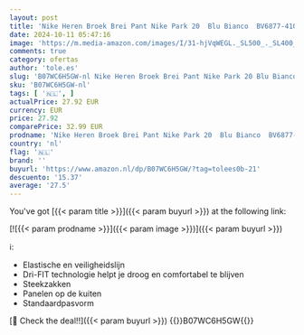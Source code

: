```yaml
---
layout: post
title: 'Nike Heren Broek Brei Pant Nike Park 20  Blu Bianco  BV6877-410  S'
date: 2024-10-11 05:47:16
image: 'https://m.media-amazon.com/images/I/31-hjVqWEGL._SL500_._SL400_.jpg'
comments: true
category: ofertas
author: 'tole.es'
slug: 'B07WC6H5GW-nl Nike Heren Broek Brei Pant Nike Park 20 Blu Bianco...'
sku: 'B07WC6H5GW-nl'
tags: [ '🇳🇱', ]
actualPrice: 27.92 EUR
currency: EUR
price: 27.92
comparePrice: 32.99 EUR
prodname: 'Nike Heren Broek Brei Pant Nike Park 20  Blu Bianco  BV6877-410  S'
country: 'nl'
flag: '🇳🇱'
brand: ''
buyurl: 'https://www.amazon.nl/dp/B07WC6H5GW/?tag=tolees0b-21'
descuento: '15.37'
average: '27.5'
---
```


You've got [{{< param title >}}]({{< param buyurl >}}) at the following link:

[![{{< param prodname >}}]({{< param image >}})]({{< param buyurl >}})

ℹ️:

- Elastische en veiligheidslijn
- Dri-FIT technologie helpt je droog en comfortabel te blijven
- Steekzakken
- Panelen op de kuiten
- Standaardpasvorm

[🛒 Check the deal!!]({{< param buyurl >}})
{{<world>}}B07WC6H5GW{{</world>}}
